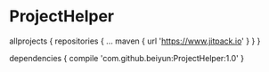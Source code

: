 # ProjectHelper

allprojects {
		repositories {
			...
			maven { url 'https://www.jitpack.io' }
		}
	}
	
dependencies {
		compile 'com.github.beiyun:ProjectHelper:1.0'
	}	
	
	